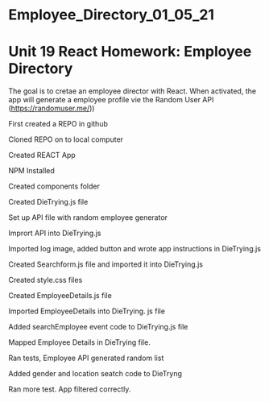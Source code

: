 # Employee_Directory_01_05_21

# Unit 19 React Homework: Employee Directory

The goal is to cretae an employee director with React. When activated, the app will generate a employee profile vie the Random User API (https://randomuser.me/))

First created a REPO in github

Cloned REPO on to local computer

Created REACT App

NPM Installed 

Created components folder

Created DieTrying.js file

Set up API file with random employee generator

Imprort API into DieTrying.js

Imported log image, added button and wrote app instructions in DieTrying.js

Created Searchform.js file and imported it into DieTrying.js

Created style.css files

Created EmployeeDetails.js file

Imported EmployeeDetails into DieTrying. js file

Added searchEmployee event code to DieTrying.js file

Mapped Employee Details in DieTrying file.

Ran tests, Employee API generated random list

Added gender and location seatch code to DieTryng

Ran more test. App filtered correctly.

